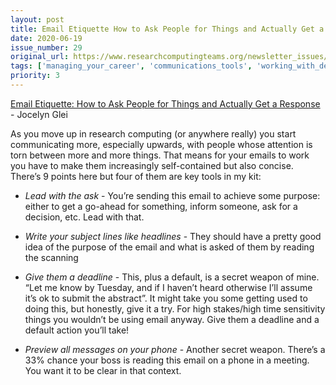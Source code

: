 ```yaml
---
layout: post
title: Email Etiquette How to Ask People for Things and Actually Get a Response - Jocelyn Glei
date: 2020-06-19
issue_number: 29
original_url: https://www.researchcomputingteams.org/newsletter_issues/0029
tags: ['managing_your_career', 'communications_tools', 'working_with_decision_makers']
priority: 3
---
```


<!-- markdownlint-disable MD033 -->
<!-- markdownlint-disable MD041 -->
<!-- markdownlint-disable MD049 -->

[Email Etiquette: How to Ask People for Things and Actually Get a Response](https://zapier.com/blog/email_strategies/) - Jocelyn Glei

As you move up in research computing (or anywhere really) you start communicating more, especially upwards, with people whose attention is torn between more and more things.  That means for your emails to work you have to make them increasingly self-contained but also concise.  There’s 9 points here but four of them are key tools in my kit:

- *Lead with the ask* - You’re sending this email to achieve some purpose: either to get a go-ahead for something, inform someone, ask for a decision, etc.  Lead with that.

- *Write your subject lines like headlines* - They should have a pretty good idea of the purpose of the email and what is asked of them by reading the scanning

- *Give them a deadline* -  This, plus a default, is a secret weapon of mine.  “Let me know by Tuesday, and if I haven’t heard otherwise I’ll assume it’s ok to submit the abstract”.  It might take you some getting used to doing this, but honestly, give it a try.  For high stakes/high time sensitivity things you wouldn’t be using email anyway.  Give them a deadline and a default action you’ll take!

- *Preview all messages on your phone* - Another secret weapon.  There’s a 33% chance your boss is reading this email on a phone in a meeting.  You want it to be clear in that context.

